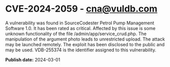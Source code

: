 # CVE-2024-2059 - cna@vuldb.com

A vulnerability was found in SourceCodester Petrol Pump Management Software 1.0. It has been rated as critical. Affected by this issue is some unknown functionality of the file /admin/app/service_crud.php. The manipulation of the argument photo leads to unrestricted upload. The attack may be launched remotely. The exploit has been disclosed to the public and may be used. VDB-255374 is the identifier assigned to this vulnerability.

**Publish date:** 2024-03-01
